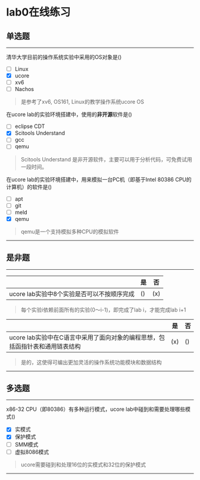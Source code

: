 # lab0在线练习

## 单选题

---

清华大学目前的操作系统实验中采用的OS对象是()

- [ ] Linux
- [x] ucore
- [ ] xv6
- [ ] Nachos

> 是参考了xv6, OS161, Linux的教学操作系统ucore OS

在ucore lab的实验环境搭建中，使用的**非开源**软件是()

- [ ] eclipse CDT
- [x] Scitools Understand
- [ ] gcc
- [ ] qemu

>  Scitools Understand 是非开源软件，主要可以用于分析代码，可免费试用一段时间。

在ucore lab的实验环境搭建中，用来模拟一台PC机（即基于Intel 80386 CPU的计算机）的软件是()

- [ ] apt
- [ ] git
- [ ] meld
- [x] qemu

> qemu是一个支持模拟多种CPU的模拟软件


---

## 是非题

---

|                  | 是 | 否 |
| ---------------- | ---- | --- |
ucore lab实验中8个实验是否可以不按顺序完成|()|(x)|

> 每个实验i依赖前面所有的实验(0～i-1)，即完成了lab i，才能完成lab i+1

|                  | 是 | 否 |
| ---------------- | ---- | --- |
ucore lab实验中在C语言中采用了面向对象的编程思想，包括函指针表和通用链表结构|(x)|()|

> 是的，这使得可编出更加灵活的操作系统功能模块和数据结构

---

## 多选题

---

x86-32 CPU（即80386）有多种运行模式，ucore lab中碰到和需要处理哪些模式()

- [x] 实模式
- [x] 保护模式
- [ ] SMM模式
- [ ] 虚拟8086模式

> ucore需要碰到和处理16位的实模式和32位的保护模式

---

